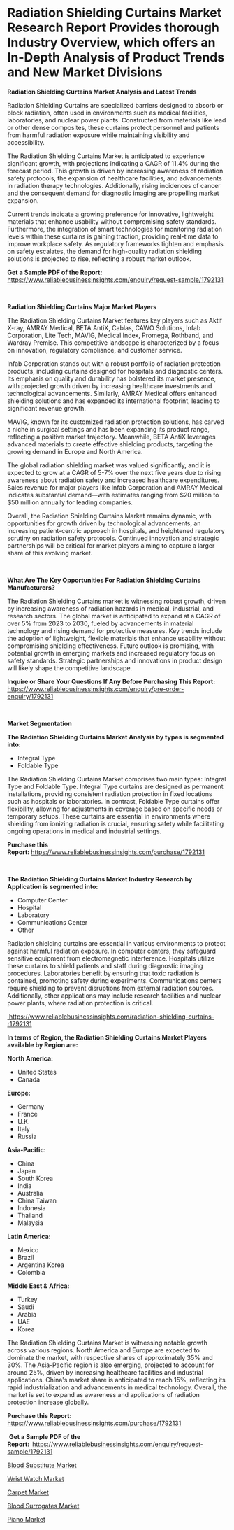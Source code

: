<p><h1>Radiation Shielding Curtains Market Research Report Provides thorough Industry Overview, which offers an In-Depth Analysis of Product Trends and New Market Divisions</h1></p><p><strong>Radiation Shielding Curtains Market Analysis and Latest Trends</strong></p>
<p><p>Radiation Shielding Curtains are specialized barriers designed to absorb or block radiation, often used in environments such as medical facilities, laboratories, and nuclear power plants. Constructed from materials like lead or other dense composites, these curtains protect personnel and patients from harmful radiation exposure while maintaining visibility and accessibility.</p><p>The Radiation Shielding Curtains Market is anticipated to experience significant growth, with projections indicating a CAGR of 11.4% during the forecast period. This growth is driven by increasing awareness of radiation safety protocols, the expansion of healthcare facilities, and advancements in radiation therapy technologies. Additionally, rising incidences of cancer and the consequent demand for diagnostic imaging are propelling market expansion.</p><p>Current trends indicate a growing preference for innovative, lightweight materials that enhance usability without compromising safety standards. Furthermore, the integration of smart technologies for monitoring radiation levels within these curtains is gaining traction, providing real-time data to improve workplace safety. As regulatory frameworks tighten and emphasis on safety escalates, the demand for high-quality radiation shielding solutions is projected to rise, reflecting a robust market outlook.</p></p>
<p><strong>Get a Sample PDF of the Report:&nbsp;</strong> <a href="https://www.reliablebusinessinsights.com/enquiry/request-sample/1792131?utm_campaign=39&utm_medium=2&utm_source=Github&utm_content=ia&utm_term=14112024&utm_id=radiation-shielding-curtains">https://www.reliablebusinessinsights.com/enquiry/request-sample/1792131</a></p>
<p>&nbsp;</p>
<p><strong>Radiation Shielding Curtains Major Market Players</strong></p>
<p><p>The Radiation Shielding Curtains Market features key players such as Aktif X-ray, AMRAY Medical, BETA AntiX, Cablas, CAWO Solutions, Infab Corporation, Lite Tech, MAVIG, Medical Index, Promega, Rothband, and Wardray Premise. This competitive landscape is characterized by a focus on innovation, regulatory compliance, and customer service.</p><p>Infab Corporation stands out with a robust portfolio of radiation protection products, including curtains designed for hospitals and diagnostic centers. Its emphasis on quality and durability has bolstered its market presence, with projected growth driven by increasing healthcare investments and technological advancements. Similarly, AMRAY Medical offers enhanced shielding solutions and has expanded its international footprint, leading to significant revenue growth.</p><p>MAVIG, known for its customized radiation protection solutions, has carved a niche in surgical settings and has been expanding its product range, reflecting a positive market trajectory. Meanwhile, BETA AntiX leverages advanced materials to create effective shielding products, targeting the growing demand in Europe and North America.</p><p>The global radiation shielding market was valued significantly, and it is expected to grow at a CAGR of 5-7% over the next five years due to rising awareness about radiation safety and increased healthcare expenditures. Sales revenue for major players like Infab Corporation and AMRAY Medical indicates substantial demand—with estimates ranging from $20 million to $50 million annually for leading companies.</p><p>Overall, the Radiation Shielding Curtains Market remains dynamic, with opportunities for growth driven by technological advancements, an increasing patient-centric approach in hospitals, and heightened regulatory scrutiny on radiation safety protocols. Continued innovation and strategic partnerships will be critical for market players aiming to capture a larger share of this evolving market.</p></p>
<p>&nbsp;</p>
<p><strong>What Are The Key Opportunities For Radiation Shielding Curtains Manufacturers?</strong></p>
<p><p>The Radiation Shielding Curtains market is witnessing robust growth, driven by increasing awareness of radiation hazards in medical, industrial, and research sectors. The global market is anticipated to expand at a CAGR of over 5% from 2023 to 2030, fueled by advancements in material technology and rising demand for protective measures. Key trends include the adoption of lightweight, flexible materials that enhance usability without compromising shielding effectiveness. Future outlook is promising, with potential growth in emerging markets and increased regulatory focus on safety standards. Strategic partnerships and innovations in product design will likely shape the competitive landscape.</p></p>
<p><strong>Inquire or Share Your Questions If Any Before Purchasing This Report:</strong> <a href="https://www.reliablebusinessinsights.com/enquiry/pre-order-enquiry/1792131?utm_campaign=39&utm_medium=2&utm_source=Github&utm_content=ia&utm_term=14112024&utm_id=radiation-shielding-curtains">https://www.reliablebusinessinsights.com/enquiry/pre-order-enquiry/1792131</a></p>
<p>&nbsp;</p>
<p><strong>Market Segmentation</strong></p>
<p><strong>The Radiation Shielding Curtains Market Analysis by types is segmented into:</strong></p>
<p><ul><li>Integral Type</li><li>Foldable Type</li></ul></p>
<p><p>The Radiation Shielding Curtains Market comprises two main types: Integral Type and Foldable Type. Integral Type curtains are designed as permanent installations, providing consistent radiation protection in fixed locations such as hospitals or laboratories. In contrast, Foldable Type curtains offer flexibility, allowing for adjustments in coverage based on specific needs or temporary setups. These curtains are essential in environments where shielding from ionizing radiation is crucial, ensuring safety while facilitating ongoing operations in medical and industrial settings.</p></p>
<p><strong>Purchase this Report:&nbsp;</strong><a href="https://www.reliablebusinessinsights.com/purchase/1792131?utm_campaign=39&utm_medium=2&utm_source=Github&utm_content=ia&utm_term=14112024&utm_id=radiation-shielding-curtains">https://www.reliablebusinessinsights.com/purchase/1792131</a></p>
<p>&nbsp;</p>
<p><strong>The Radiation Shielding Curtains Market Industry Research by Application is segmented into:</strong></p>
<p><ul><li>Computer Center</li><li>Hospital</li><li>Laboratory</li><li>Communications Center</li><li>Other</li></ul></p>
<p><p>Radiation shielding curtains are essential in various environments to protect against harmful radiation exposure. In computer centers, they safeguard sensitive equipment from electromagnetic interference. Hospitals utilize these curtains to shield patients and staff during diagnostic imaging procedures. Laboratories benefit by ensuring that toxic radiation is contained, promoting safety during experiments. Communications centers require shielding to prevent disruptions from external radiation sources. Additionally, other applications may include research facilities and nuclear power plants, where radiation protection is critical.</p></p>
<p><a href="https://www.reliablebusinessinsights.com/radiation-shielding-curtains-r1792131?utm_campaign=39&utm_medium=2&utm_source=Github&utm_content=ia&utm_term=14112024&utm_id=radiation-shielding-curtains">&nbsp;https://www.reliablebusinessinsights.com/radiation-shielding-curtains-r1792131</a></p>
<p><strong>In terms of Region, the Radiation Shielding Curtains Market Players available by Region are:</strong></p>
<p>
    <p> <strong> North America: </strong>
        <ul>
            <li>United States</li>
            <li>Canada</li>
        </ul>
        </p> 
    <p> <strong> Europe: </strong>
        <ul>
            <li>Germany</li>
            <li>France</li>
            <li>U.K.</li>
            <li>Italy</li>
            <li>Russia</li>
        </ul>
        </p> 
    <p> <strong> Asia-Pacific: </strong>
        <ul>
            <li>China</li>
            <li>Japan</li>
            <li>South Korea</li>
            <li>India</li>
            <li>Australia</li>
            <li>China Taiwan</li>
            <li>Indonesia</li>
            <li>Thailand</li>
            <li>Malaysia</li>
        </ul>
        </p> 
    <p> <strong> Latin America: </strong>
        <ul>
            <li>Mexico</li>
            <li>Brazil</li>
            <li>Argentina Korea</li>
            <li>Colombia</li>
        </ul>
        </p> 
    <p> <strong> Middle East & Africa: </strong>
        <ul>
            <li>Turkey</li>
            <li>Saudi</li>
            <li>Arabia</li>
            <li>UAE</li>
            <li>Korea</li>
        </ul>
    </p>
    </p>
<p><p>The Radiation Shielding Curtains Market is witnessing notable growth across various regions. North America and Europe are expected to dominate the market, with respective shares of approximately 35% and 30%. The Asia-Pacific region is also emerging, projected to account for around 25%, driven by increasing healthcare facilities and industrial applications. China's market share is anticipated to reach 15%, reflecting its rapid industrialization and advancements in medical technology. Overall, the market is set to expand as awareness and applications of radiation protection increase globally.</p></p>
<p><strong>Purchase this Report: </strong><a href="https://www.reliablebusinessinsights.com/purchase/1792131?utm_campaign=39&utm_medium=2&utm_source=Github&utm_content=ia&utm_term=14112024&utm_id=radiation-shielding-curtains">https://www.reliablebusinessinsights.com/purchase/1792131</a></p>
<p>&nbsp;<strong>Get a Sample PDF of the Report:&nbsp;&nbsp;</strong><a href="https://www.reliablebusinessinsights.com/enquiry/request-sample/1792131?utm_campaign=39&utm_medium=2&utm_source=Github&utm_content=ia&utm_term=14112024&utm_id=radiation-shielding-curtains">https://www.reliablebusinessinsights.com/enquiry/request-sample/1792131</a></p>
<p><strong></strong></p>
<p><p><a href="https://issuu.com/reportprime-2/docs/blood-substitute-market-size-2030.p_01797893cc0b2a?utm_campaign=39&utm_medium=2&utm_source=Github&utm_content=ia&utm_term=14112024&utm_id=radiation-shielding-curtains">Blood Substitute Market</a></p><p><a href="https://www.linkedin.com/pulse/wrist-watch-market-navigating-challenges-unlocking-potential-zhckf?utm_campaign=39&utm_medium=2&utm_source=Github&utm_content=ia&utm_term=14112024&utm_id=radiation-shielding-curtains">Wrist Watch Market</a></p><p><a href="https://www.linkedin.com/pulse/insights-carpet-industry-market-financial-status-size-revenue-tqsdf?utm_campaign=39&utm_medium=2&utm_source=Github&utm_content=ia&utm_term=14112024&utm_id=radiation-shielding-curtains">Carpet Market</a></p><p><a href="https://issuu.com/reportprime-2/docs/blood-surrogates-market-size-2030.p_ea81d8fff323cb?utm_campaign=39&utm_medium=2&utm_source=Github&utm_content=ia&utm_term=14112024&utm_id=radiation-shielding-curtains">Blood Surrogates Market</a></p><p><a href="https://www.linkedin.com/pulse/charting-future-comprehensive-analysis-global-piano-market-2024-ki8jf?utm_campaign=39&utm_medium=2&utm_source=Github&utm_content=ia&utm_term=14112024&utm_id=radiation-shielding-curtains">Piano Market</a></p></p>